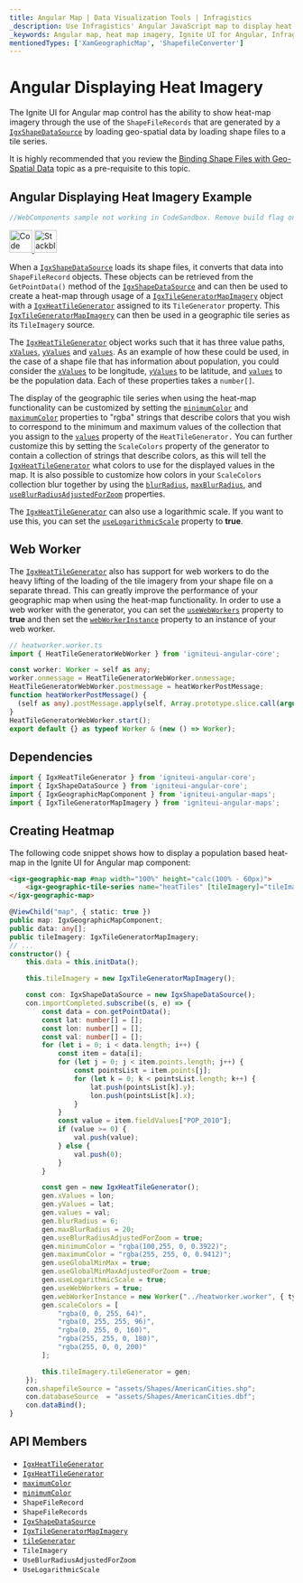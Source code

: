 ```yaml
---
title: Angular Map | Data Visualization Tools | Infragistics
_description: Use Infragistics' Angular JavaScript map to display heat map imagery. Check out Ignite UI for Angular map demos!
_keywords: Angular map, heat map imagery, Ignite UI for Angular, Infragistics
mentionedTypes: ['XamGeographicMap', 'ShapefileConverter']
---
```


# Angular Displaying Heat Imagery

The Ignite UI for Angular map control has the ability to show heat-map imagery through the use of the `ShapeFileRecords` that are generated by a [`IgxShapeDataSource`]({environment:dvApiBaseUrl}/products/ignite-ui-angular/api/docs/typescript/latest/classes/igxshapedatasource.html) by loading geo-spatial data by loading shape files to a tile series.

It is highly recommended that you review the [Binding Shape Files with Geo-Spatial Data](geo-map-binding-shp-file.md) topic as a pre-requisite to this topic.

## Angular Displaying Heat Imagery Example

<!-- Angular, React -->

```ts
//WebComponents sample not working in CodeSandbox. Remove build flag once this is fixed.
```

<code-view style="height: 500px"
           data-demos-base-url="{environment:dvDemosBaseUrl}"
           iframe-src="{environment:dvDemosBaseUrl}/maps/geo-map-display-heat-imagery"
           alt="Angular Displaying Heat Imagery Example"
           github-src="maps/geo-map/display-heat-imagery">
</code-view>

<html lang="en" xmlns="http://www.w3.org/1999/xhtml">
    <body>
      <a target="_blank" href="https://codesandbox.io/s/github/IgniteUI/igniteui-angular-examples/tree/master/samples/maps/geo-map/display-heat-imagery?fontsize=14&hidenavigation=1&theme=dark&view=preview&file=/src/app.component.html" rel="noopener noreferrer">
            <img height="40px" style="border-radius: 0rem; max-width: 100%;" alt="Code Sandbox" src="https://static.infragistics.com/xplatform/images/browsers/open-sandbox.png"/>
        </a>
        <a target="_blank" href="https://stackblitz.com/github/IgniteUI/igniteui-angular-examples/tree/master/samples/maps/geo-map/display-heat-imagery?file=src%2Fapp.component.html" rel="noopener noreferrer">
            <img height="40px" style="border-radius: 0rem; max-width: 100%;" alt="Stackblitz" src="https://static.infragistics.com/xplatform/images/browsers/open-stackblitz.png"/>
        </a>
    </body>
</html>

<div class="divider--half"></div>

<!-- end: Angular, React -->

When a [`IgxShapeDataSource`]({environment:dvApiBaseUrl}/products/ignite-ui-angular/api/docs/typescript/latest/classes/igxshapedatasource.html) loads its shape files, it converts that data into `ShapeFileRecord` objects. These objects can be retrieved from the `GetPointData()` method of the [`IgxShapeDataSource`]({environment:dvApiBaseUrl}/products/ignite-ui-angular/api/docs/typescript/latest/classes/igxshapedatasource.html) and can then be used to create a heat-map through usage of a [`IgxTileGeneratorMapImagery`]({environment:dvApiBaseUrl}/products/ignite-ui-angular/api/docs/typescript/latest/classes/igxtilegeneratormapimagery.html) object with a [`IgxHeatTileGenerator`]({environment:dvApiBaseUrl}/products/ignite-ui-angular/api/docs/typescript/latest/classes/igxheattilegenerator.html) assigned to its `TileGenerator` property. This [`IgxTileGeneratorMapImagery`]({environment:dvApiBaseUrl}/products/ignite-ui-angular/api/docs/typescript/latest/classes/igxtilegeneratormapimagery.html) can then be used in a geographic tile series as its `TileImagery` source.

The [`IgxHeatTileGenerator`]({environment:dvApiBaseUrl}/products/ignite-ui-angular/api/docs/typescript/latest/classes/igxheattilegenerator.html) object works such that it has three value paths, [`xValues`]({environment:dvApiBaseUrl}/products/ignite-ui-angular/api/docs/typescript/latest/classes/igxheattilegenerator.html#xvalues), [`yValues`]({environment:dvApiBaseUrl}/products/ignite-ui-angular/api/docs/typescript/latest/classes/igxheattilegenerator.html#yvalues) and [`values`]({environment:dvApiBaseUrl}/products/ignite-ui-angular/api/docs/typescript/latest/classes/igxheattilegenerator.html#values). As an example of how these could be used, in the case of a shape file that has information about population, you could consider the [`xValues`]({environment:dvApiBaseUrl}/products/ignite-ui-angular/api/docs/typescript/latest/classes/igxheattilegenerator.html#xvalues) to be longitude, [`yValues`]({environment:dvApiBaseUrl}/products/ignite-ui-angular/api/docs/typescript/latest/classes/igxheattilegenerator.html#yvalues) to be latitude, and [`values`]({environment:dvApiBaseUrl}/products/ignite-ui-angular/api/docs/typescript/latest/classes/igxheattilegenerator.html#values) to be the population data. Each of these properties takes a `number[]`.

The display of the geographic tile series when using the heat-map functionality can be customized by setting the [`minimumColor`]({environment:dvApiBaseUrl}/products/ignite-ui-angular/api/docs/typescript/latest/classes/igxheattilegenerator.html#minimumcolor) and [`maximumColor`]({environment:dvApiBaseUrl}/products/ignite-ui-angular/api/docs/typescript/latest/classes/igxheattilegenerator.html#maximumcolor) properties to "rgba" strings that describe colors that you wish to correspond to the minimum and maximum values of the collection that you assign to the [`values`]({environment:dvApiBaseUrl}/products/ignite-ui-angular/api/docs/typescript/latest/classes/igxheattilegenerator.html#values) property of the `HeatTileGenerator.` You can further customize this by setting the `ScaleColors` property of the generator to contain a collection of strings that describe colors, as this will tell the [`IgxHeatTileGenerator`]({environment:dvApiBaseUrl}/products/ignite-ui-angular/api/docs/typescript/latest/classes/igxheattilegenerator.html) what colors to use for the displayed values in the map. It is also possible to customize how colors in your `ScaleColors` collection blur together by using the [`blurRadius`]({environment:dvApiBaseUrl}/products/ignite-ui-angular/api/docs/typescript/latest/classes/igxheattilegenerator.html#blurradius), [`maxBlurRadius`]({environment:dvApiBaseUrl}/products/ignite-ui-angular/api/docs/typescript/latest/classes/igxheattilegenerator.html#maxblurradius), and [`useBlurRadiusAdjustedForZoom`]({environment:dvApiBaseUrl}/products/ignite-ui-angular/api/docs/typescript/latest/classes/igxheattilegenerator.html#useblurradiusadjustedforzoom) properties.

The [`IgxHeatTileGenerator`]({environment:dvApiBaseUrl}/products/ignite-ui-angular/api/docs/typescript/latest/classes/igxheattilegenerator.html) can also use a logarithmic scale. If you want to use this, you can set the [`useLogarithmicScale`]({environment:dvApiBaseUrl}/products/ignite-ui-angular/api/docs/typescript/latest/classes/igxheattilegenerator.html#uselogarithmicscale) property to **true**.

## Web Worker

The [`IgxHeatTileGenerator`]({environment:dvApiBaseUrl}/products/ignite-ui-angular/api/docs/typescript/latest/classes/igxheattilegenerator.html) also has support for web workers to do the heavy lifting of the loading of the tile imagery from your shape file on a separate thread. This can greatly improve the performance of your geographic map when using the heat-map functionality. In order to use a web worker with the generator, you can set the [`useWebWorkers`]({environment:dvApiBaseUrl}/products/ignite-ui-angular/api/docs/typescript/latest/classes/igxheattilegenerator.html#usewebworkers) property to **true** and then set the [`webWorkerInstance`]({environment:dvApiBaseUrl}/products/ignite-ui-angular/api/docs/typescript/latest/classes/igxheattilegenerator.html#webworkerinstance) property to an instance of your web worker.

<!-- Angular -->

```ts
// heatworker.worker.ts
import { HeatTileGeneratorWebWorker } from 'igniteui-angular-core';

const worker: Worker = self as any;
worker.onmessage = HeatTileGeneratorWebWorker.onmessage;
HeatTileGeneratorWebWorker.postmessage = heatWorkerPostMessage;
function heatWorkerPostMessage() {
  (self as any).postMessage.apply(self, Array.prototype.slice.call(arguments));
}
HeatTileGeneratorWebWorker.start();
export default {} as typeof Worker & (new () => Worker);
```

## Dependencies

<!-- Angular -->

```ts
import { IgxHeatTileGenerator } from 'igniteui-angular-core';
import { IgxShapeDataSource } from 'igniteui-angular-core';
import { IgxGeographicMapComponent } from 'igniteui-angular-maps';
import { IgxTileGeneratorMapImagery } from 'igniteui-angular-maps';
```

## Creating Heatmap

The following code snippet shows how to display a population based heat-map in the Ignite UI for Angular map component:

<!-- Angular -->

```html
<igx-geographic-map #map width="100%" height="calc(100% - 60px)">
    <igx-geographic-tile-series name="heatTiles" [tileImagery]="tileImagery"></igx-geographic-tile-series>
</igx-geographic-map>
```

```ts
@ViewChild("map", { static: true })
public map: IgxGeographicMapComponent;
public data: any[];
public tileImagery: IgxTileGeneratorMapImagery;
// ...
constructor() {
    this.data = this.initData();

    this.tileImagery = new IgxTileGeneratorMapImagery();

    const con: IgxShapeDataSource = new IgxShapeDataSource();
    con.importCompleted.subscribe((s, e) => {
        const data = con.getPointData();
        const lat: number[] = [];
        const lon: number[] = [];
        const val: number[] = [];
        for (let i = 0; i < data.length; i++) {
            const item = data[i];
            for (let j = 0; j < item.points.length; j++) {
                const pointsList = item.points[j];
                for (let k = 0; k < pointsList.length; k++) {
                    lat.push(pointsList[k].y);
                    lon.push(pointsList[k].x);
                }
            }
            const value = item.fieldValues["POP_2010"];
            if (value >= 0) {
                val.push(value);
            } else {
                val.push(0);
            }
        }

        const gen = new IgxHeatTileGenerator();
        gen.xValues = lon;
        gen.yValues = lat;
        gen.values = val;
        gen.blurRadius = 6;
        gen.maxBlurRadius = 20;
        gen.useBlurRadiusAdjustedForZoom = true;
        gen.minimumColor = "rgba(100,255, 0, 0.3922)";
        gen.maximumColor = "rgba(255, 255, 0, 0.9412)";
        gen.useGlobalMinMax = true;
        gen.useGlobalMinMaxAdjustedForZoom = true;
        gen.useLogarithmicScale = true;
        gen.useWebWorkers = true;
        gen.webWorkerInstance = new Worker("../heatworker.worker", { type: "module" });
        gen.scaleColors = [
            "rgba(0, 0, 255, 64)",
            "rgba(0, 255, 255, 96)",
            "rgba(0, 255, 0, 160)",
            "rgba(255, 255, 0, 180)",
            "rgba(255, 0, 0, 200)"
        ];

        this.tileImagery.tileGenerator = gen;
    });
    con.shapefileSource = "assets/Shapes/AmericanCities.shp";
    con.databaseSource  = "assets/Shapes/AmericanCities.dbf";
    con.dataBind();
}
```

## API Members

-   [`IgxHeatTileGenerator`]({environment:dvApiBaseUrl}/products/ignite-ui-angular/api/docs/typescript/latest/classes/igxheattilegenerator.html)
-   [`IgxHeatTileGenerator`]({environment:dvApiBaseUrl}/products/ignite-ui-angular/api/docs/typescript/latest/classes/igxheattilegenerator.html)
-   [`maximumColor`]({environment:dvApiBaseUrl}/products/ignite-ui-angular/api/docs/typescript/latest/classes/igxheattilegenerator.html#maximumcolor)
-   [`minimumColor`]({environment:dvApiBaseUrl}/products/ignite-ui-angular/api/docs/typescript/latest/classes/igxheattilegenerator.html#minimumcolor)
-   `ShapeFileRecord`
-   `ShapeFileRecords`
-   [`IgxShapeDataSource`]({environment:dvApiBaseUrl}/products/ignite-ui-angular/api/docs/typescript/latest/classes/igxshapedatasource.html)
-   [`IgxTileGeneratorMapImagery`]({environment:dvApiBaseUrl}/products/ignite-ui-angular/api/docs/typescript/latest/classes/igxtilegeneratormapimagery.html)
-   [`tileGenerator`]({environment:dvApiBaseUrl}/products/ignite-ui-angular/api/docs/typescript/latest/classes/igxtilegeneratormapimagery.html#tilegenerator)
-   `TileImagery`
-   `UseBlurRadiusAdjustedForZoom`
-   `UseLogarithmicScale`
